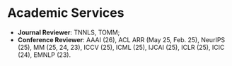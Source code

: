 # Academic Services

- **Journal Reviewer**: TNNLS, TOMM;
- **Conference Reviewer**: AAAI (26), ACL ARR (May 25, Feb. 25), NeurIPS (25), MM (25, 24, 23), ICCV (25), ICML (25), IJCAI (25), ICLR (25), ICIC (24), EMNLP (23).
